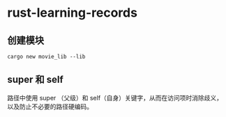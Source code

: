 # rust-learning-records

## 创建模块
```
cargo new movie_lib --lib 
```

## super 和 self
路径中使用 super （父级）和 self（自身）关键字，从而在访问项时消除歧义，以及防止不必要的路径硬编码。